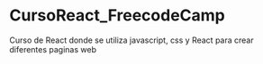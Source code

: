 # CursoReact_FreecodeCamp
Curso de React donde se utiliza javascript, css y React 
para crear diferentes paginas web